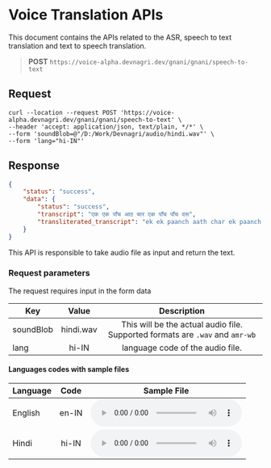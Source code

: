 # Voice Translation APIs

This document contains the APIs related to the ASR, speech to text translation and text to speech translation.

> **POST** `https://voice-alpha.devnagri.dev/gnani/gnani/speech-to-text`

## Request

```curl
curl --location --request POST 'https://voice-alpha.devnagri.dev/gnani/gnani/speech-to-text' \
--header 'accept: application/json, text/plain, */*' \
--form 'soundBlob=@"/D:/Work/Devnagri/audio/hindi.wav"' \
--form 'lang="hi-IN"'
```

## Response

```json
{
    "status": "success",
    "data": {
        "status": "success",
        "transcript": "एक एक पाँच आठ चार एक पाँच पाँच दस",
        "transliterated_transcript": "ek ek paanch aath char ek paanch paanch das"
    }
}
```

This API is responsible to take audio file as input and return the text.

### Request parameters

The request requires input in the form data

| Key        | Value | Description
| ------------- |:-------------:|:-------------:|
| soundBlob | hindi.wav | This will be the actual audio file. Supported formats are `.wav` and `amr-wb` |
| lang | hi-IN | language code of the audio file. |

#### Languages codes with sample files

| Language        | Code | Sample File
| ------------- |:-------------:|:-------------:|
| English | en-IN | <audio class="english" controls><source src="../public/assets/Sample-Audio-Files/english.wav" type="audio/wav"></audio> |
| Hindi | hi-IN | <audio class="hindi" controls><source src="../public/assets/Sample-Audio-Files/hindi.wav" type="audio/wav"></audio> |
